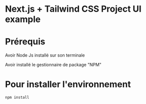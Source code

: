 # Next.js + Tailwind CSS Project UI example

# Prérequis 
Avoir Node Js installé sur son terminale

Avoir installé le gestionnaire de package "NPM"

# Pour installer l'environnement

```bash
npm install
```

